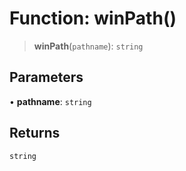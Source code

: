 # Function: winPath()

> **winPath**(`pathname`): `string`

## Parameters

• **pathname**: `string`

## Returns

`string`
